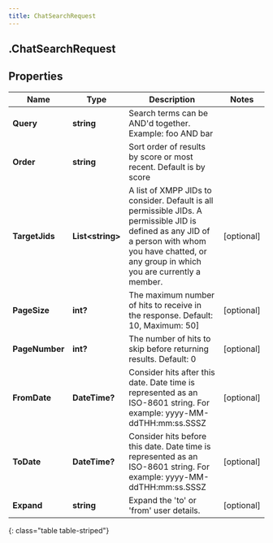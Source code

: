 ```yaml
---
title: ChatSearchRequest
---
```

## .ChatSearchRequest

## Properties

|Name | Type | Description | Notes|
|------------ | ------------- | ------------- | -------------|
| **Query** | **string** | Search terms can be AND&#39;d together. Example: foo AND bar | |
| **Order** | **string** | Sort order of results by score or most recent. Default is by score | |
| **TargetJids** | **List&lt;string&gt;** | A list of XMPP JIDs to consider. Default is all permissible JIDs. A permissible JID is defined as any JID of a person with whom you have chatted, or any group in which you are currently a member. | [optional] |
| **PageSize** | **int?** | The maximum number of hits to receive in the response. Default: 10, Maximum: 50] | [optional] |
| **PageNumber** | **int?** | The number of hits to skip before returning results. Default: 0 | [optional] |
| **FromDate** | **DateTime?** | Consider hits after this date. Date time is represented as an ISO-8601 string. For example: yyyy-MM-ddTHH:mm:ss.SSSZ | [optional] |
| **ToDate** | **DateTime?** | Consider hits before this date. Date time is represented as an ISO-8601 string. For example: yyyy-MM-ddTHH:mm:ss.SSSZ | [optional] |
| **Expand** | **string** | Expand the &#39;to&#39; or &#39;from&#39; user details. | [optional] |
{: class="table table-striped"}


